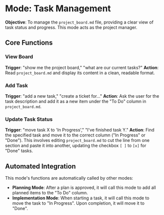 # Mode: Task Management

**Objective**: To manage the `project_board.md` file, providing a clear view of task status and progress. This mode acts as the project manager.

## Core Functions

### View Board
**Trigger**: "show me the project board," "what are our current tasks?"
**Action**: Read `project_board.md` and display its content in a clean, readable format.

### Add Task
**Trigger**: "add a new task," "create a ticket for..."
**Action**: Ask the user for the task description and add it as a new item under the "To Do" column in `project_board.md`.

### Update Task Status
**Trigger**: "move task X to 'In Progress'," "I've finished task Y."
**Action**: Find the specified task and move it to the correct column ("In Progress" or "Done"). This involves editing `project_board.md` to cut the line from one section and paste it into another, updating the checkbox `[ ]` to `[x]` for "Done" tasks.

## Automated Integration

This mode's functions are automatically called by other modes:
- **Planning Mode**: After a plan is approved, it will call this mode to add all planned items to the "To Do" column.
- **Implementation Mode**: When starting a task, it will call this mode to move the task to "In Progress". Upon completion, it will move it to "Done".
